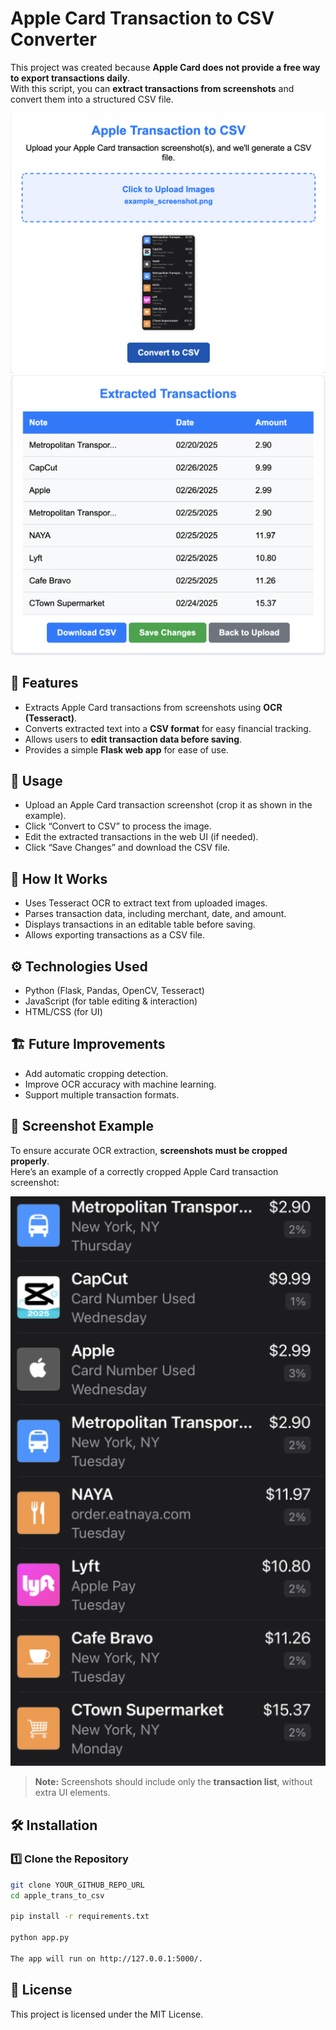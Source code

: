 # Apple Card Transaction to CSV Converter

This project was created because **Apple Card does not provide a free way to export transactions daily**.  
With this script, you can **extract transactions from screenshots** and convert them into a structured CSV file.

![UI1 Screenshot](static/UI1.png) ![UI2 Screenshot](static/UI2.png)

## 🚀 Features
- Extracts Apple Card transactions from screenshots using **OCR (Tesseract)**.
- Converts extracted text into a **CSV format** for easy financial tracking.
- Allows users to **edit transaction data before saving**.
- Provides a simple **Flask web app** for ease of use.

## 📌 Usage
- Upload an Apple Card transaction screenshot (crop it as shown in the example).
- Click “Convert to CSV” to process the image.
- Edit the extracted transactions in the web UI (if needed).
- Click “Save Changes” and download the CSV file.

## 📝 How It Works
- Uses Tesseract OCR to extract text from uploaded images.
- Parses transaction data, including merchant, date, and amount.
- Displays transactions in an editable table before saving.
- Allows exporting transactions as a CSV file.

## ⚙️ Technologies Used
- Python (Flask, Pandas, OpenCV, Tesseract)
- JavaScript (for table editing & interaction)
- HTML/CSS (for UI)

## 🏗️ Future Improvements
- Add automatic cropping detection.
- Improve OCR accuracy with machine learning.
- Support multiple transaction formats.
  
## 📸 Screenshot Example
To ensure accurate OCR extraction, **screenshots must be cropped properly**.  
Here’s an example of a correctly cropped Apple Card transaction screenshot:

![Example Screenshot](static/example_screenshot.png)

> **Note:** Screenshots should include only the **transaction list**, without extra UI elements.

## 🛠️ Installation
### 1️⃣ Clone the Repository
```bash
git clone YOUR_GITHUB_REPO_URL
cd apple_trans_to_csv

pip install -r requirements.txt

python app.py

The app will run on http://127.0.0.1:5000/.
```


## 📄 License
This project is licensed under the MIT License.

